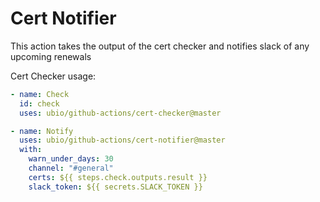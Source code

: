 # Cert Notifier

This action takes the output of the cert checker and notifies slack of any upcoming renewals

Cert Checker usage:

```yaml
- name: Check
  id: check
  uses: ubio/github-actions/cert-checker@master

- name: Notify
  uses: ubio/github-actions/cert-notifier@master
  with:
    warn_under_days: 30
    channel: "#general"
    certs: ${{ steps.check.outputs.result }}
    slack_token: ${{ secrets.SLACK_TOKEN }}
```
